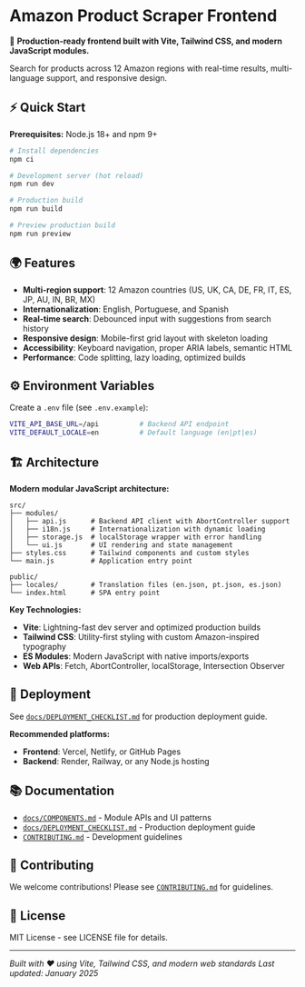 # Amazon Product Scraper Frontend

🚀 **Production-ready frontend built with Vite, Tailwind CSS, and modern JavaScript modules.**

Search for products across 12 Amazon regions with real-time results, multi-language support, and responsive design.

## ⚡ Quick Start

**Prerequisites:** Node.js 18+ and npm 9+

```bash
# Install dependencies
npm ci

# Development server (hot reload)
npm run dev

# Production build
npm run build

# Preview production build
npm run preview
```

## 🌍 Features

- **Multi-region support**: 12 Amazon countries (US, UK, CA, DE, FR, IT, ES, JP, AU, IN, BR, MX)
- **Internationalization**: English, Portuguese, and Spanish
- **Real-time search**: Debounced input with suggestions from search history
- **Responsive design**: Mobile-first grid layout with skeleton loading
- **Accessibility**: Keyboard navigation, proper ARIA labels, semantic HTML
- **Performance**: Code splitting, lazy loading, optimized builds

## ⚙️ Environment Variables

Create a `.env` file (see `.env.example`):

```bash
VITE_API_BASE_URL=/api          # Backend API endpoint
VITE_DEFAULT_LOCALE=en          # Default language (en|pt|es)
```

## 🏗️ Architecture

**Modern modular JavaScript architecture:**

```
src/
├── modules/
│   ├── api.js      # Backend API client with AbortController support
│   ├── i18n.js     # Internationalization with dynamic loading
│   ├── storage.js  # localStorage wrapper with error handling
│   └── ui.js       # UI rendering and state management
├── styles.css      # Tailwind components and custom styles
└── main.js         # Application entry point

public/
├── locales/        # Translation files (en.json, pt.json, es.json)
└── index.html      # SPA entry point
```

**Key Technologies:**
- **Vite**: Lightning-fast dev server and optimized production builds
- **Tailwind CSS**: Utility-first styling with custom Amazon-inspired typography
- **ES Modules**: Modern JavaScript with native imports/exports
- **Web APIs**: Fetch, AbortController, localStorage, Intersection Observer

## 🚀 Deployment

See [`docs/DEPLOYMENT_CHECKLIST.md`](docs/DEPLOYMENT_CHECKLIST.md) for production deployment guide.

**Recommended platforms:**
- **Frontend**: Vercel, Netlify, or GitHub Pages
- **Backend**: Render, Railway, or any Node.js hosting

## 📚 Documentation

- [`docs/COMPONENTS.md`](docs/COMPONENTS.md) - Module APIs and UI patterns
- [`docs/DEPLOYMENT_CHECKLIST.md`](docs/DEPLOYMENT_CHECKLIST.md) - Production deployment guide
- [`CONTRIBUTING.md`](CONTRIBUTING.md) - Development guidelines

## 🤝 Contributing

We welcome contributions! Please see [`CONTRIBUTING.md`](CONTRIBUTING.md) for guidelines.

## 📄 License

MIT License - see LICENSE file for details.

---

*Built with ❤️ using Vite, Tailwind CSS, and modern web standards*
*Last updated: January 2025*

